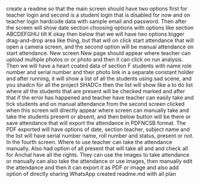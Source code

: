 create a readme so that the main screen should have two options first for teacher login and second is a student login that is disabled for now and on teacher login hardcode data with sample email and password. Then after the screen will show date section choosing options with options like section ABCDEFGHIJ tilt K okay then below that we will have two options bigger drag-and-drop area like thing, but that will on click start attendance that will open a camera screen, and the second option will be manual attendance on start attendance. New screen New page should appear where teacher can upload multiple photos or or photo and then it can click on run analysis. Then we will have a heart coated data of section F students with name role number and serial number and their photo link in a separate constant holder and after running, it will show a list of all the students using sad scene, and you shadcn for all the project SHADCn then the list will show like a to do list where all the students that are present will be checked marked and after that if the error has happened and teacher have teacher can easily take and tick students and on manual attendance from the second screen clicked when this screen will directly appear where screen can manually take and take the students present or absent, and then below button will be there or save attendance that will export the attendance in PDFNCSB format. The PDF exported will have options of date, section teacher, subject name and the list will have serial number name, roll number and status, present or not. In the fourth screen. Where to use teacher can take the attendance manually. Also had option of all present that will take all and and check all for Anchal have all the rights. They can use the images to take attendance or manually can also take the attendance or use images, then manually edit the attendance and then it can export it as PDF or image and also add option of directly sharing WhatsApp created readme.md with all plan


